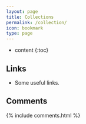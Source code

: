 ```yaml
---
layout: page
title: Collections
permalink: /collection/
icon: bookmark
type: page
---
```


* content
{:toc}

## Links

* Some useful links.

## Comments

{% include comments.html %}
